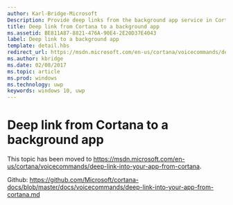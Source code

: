 ```yaml
---
author: Karl-Bridge-Microsoft
Description: Provide deep links from the background app service in Cortana to launch the app to the foreground in a specific state or context.
title: Deep link from Cortana to a background app
ms.assetid: BE811A87-8821-476A-90E4-2E20D37E4043
label: Deep link to a background app
template: detail.hbs
redirect_url: https://msdn.microsoft.com/en-us/cortana/voicecommands/deep-link-into-your-app-from-cortana
ms.author: kbridge
ms.date: 02/08/2017
ms.topic: article
ms.prod: windows
ms.technology: uwp
keywords: windows 10, uwp
---
```


# Deep link from Cortana to a background app

This topic has been moved to https://msdn.microsoft.com/en-us/cortana/voicecommands/deep-link-into-your-app-from-cortana.

Github: https://github.com/Microsoft/cortana-docs/blob/master/docs/voicecommands/deep-link-into-your-app-from-cortana.md
